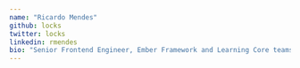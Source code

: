```yaml
---
name: "Ricardo Mendes"
github: locks
twitter: locks
linkedin: rmendes
bio: "Senior Frontend Engineer, Ember Framework and Learning Core teams member"
---
```


